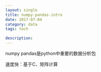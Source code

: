 ```yaml
---
layout: single
title: numpy-pandas-intro
date: 2017-07-04
category: data
tags: tech

description:
---
```


<!-- add content here -->

numpy pandas是python中重要的数据分析包

速度快：基于C、矩阵计算
